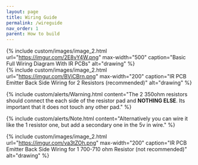 ```yaml
---
layout: page
title: Wiring Guide
permalink: /wireguide
nav_order: 1
parent: How to build
---
```


{% include custom/images/image_2.html url="https://imgur.com/2E8vY4W.png" max-width="500" caption="Basic Full Wiring Diagram With IR PCBs" alt="drawing" %}
<br>
{% include custom/images/image_2.html url="https://imgur.com/BViCBrn.png" max-width="200" caption="IR PCB Emitter Back Side Wiring for 2 Resistors (recommended)" alt="drawing" %}
<br>

{% include custom/alerts/Warning.html content="The 2 350ohm resistors should connect the each side of the resistor pad and <b>NOTHING ELSE</b>. Its important that it does not touch any other pad." %}
<br>

{% include custom/alerts/Note.html content="Alternatively you can wire it like the 1 resistor one, but add a secondary one in the 5v in wire." %}
<br>

{% include custom/images/image_2.html url="https://imgur.com/va3tZOh.png" max-width="200" caption="IR PCB Emitter Back Side Wiring for 1 700-710 ohm Resistor (not recommended)" alt="drawing" %}
<br>
